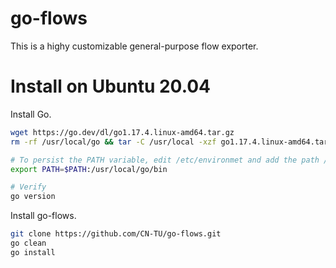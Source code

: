 # go-flows
This is a highy customizable general-purpose flow exporter.

# Install on Ubuntu 20.04

Install Go.
```bash
wget https://go.dev/dl/go1.17.4.linux-amd64.tar.gz
rm -rf /usr/local/go && tar -C /usr/local -xzf go1.17.4.linux-amd64.tar.gz

# To persist the PATH variable, edit /etc/environmet and add the path /usr/local/go/bin.  
export PATH=$PATH:/usr/local/go/bin

# Verify
go version
```

Install go-flows.
```bash
git clone https://github.com/CN-TU/go-flows.git
go clean
go install
```
